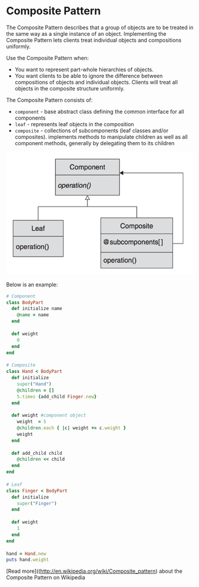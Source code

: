 # Composite Pattern


The Composite Pattern describes that a group of objects are to be treated in the same way as a single instance of an object. Implementing the Composite Pattern lets clients treat individual objects and compositions uniformly.

Use the Composite Pattern when:

* You want to represent part-whole hierarchies of objects.
* You want clients to be able to ignore the difference between compositions of objects and individual objects. Clients will treat all objects in the composite structure uniformly.

The Composite Pattern consists of:

* ``component`` - base abstract class defining the common interface for all components
* ``leaf`` - represents leaf objects in the composition
* ``composite`` - collections of subcomponents (leaf classes and/or composites). implements methods to manipulate children as well as all component methods, generally by delegating them to its children

![](assets/composite_pattern.png?raw=true)

Below is an example:

```ruby
# Component
class BodyPart
  def initialize name
    @name = name
  end

  def weight
    0
  end
end

# Composite
class Hand < BodyPart
  def initialize
    super("Hand")
    @children = []
    5.times {add_child Finger.new}
  end

  def weight #component object
    weight  = 5
    @children.each { |c| weight += c.weight }
    weight
  end

  def add_child child
    @children << child
  end
end

# Leaf
class Finger < BodyPart
  def initialize
    super("Finger")
  end

  def weight
    1
  end
end

hand = Hand.new
puts hand.weight
```

[Read more]((http://en.wikipedia.org/wiki/Composite_pattern) about the Composite Pattern on Wikipedia